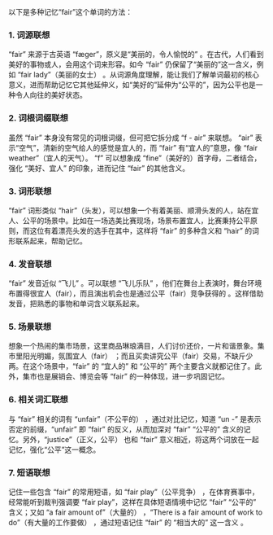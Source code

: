 以下是多种记忆“fair”这个单词的方法：

### 1. 词源联想
“fair” 来源于古英语 “fæger”，原义是“美丽的，令人愉悦的” 。在古代，人们看到美好的事物或人，会用这个词来形容。如今 “fair” 仍保留了“美丽的”这一含义，例如 “fair lady”（美丽的女士） 。从词源角度理解，能让我们了解单词最初的核心意义，进而帮助记忆它其他延伸义，如“美好的”延伸为“公平的”，因为公平也是一种令人向往的美好状态。 

### 2. 词根词缀联想 
虽然 “fair” 本身没有常见的词根词缀，但可把它拆分成 “f - air” 来联想。 “air” 表示“空气”，清新的空气给人的感觉是宜人的，而 “fair” 有“宜人的”意思，像 “fair weather”（宜人的天气）。 “f” 可以想象成 “fine”（美好的）首字母，二者结合，强化 “美好、宜人” 的印象，进而记住 “fair” 的其他含义。 

### 3. 词形联想
“fair” 词形类似 “hair”（头发），可以想象一个有着美丽、顺滑头发的人，站在宜人、公平的场景中。比如在一场选美比赛现场，场景布置宜人，比赛秉持公平原则，而这位有着漂亮头发的选手在其中，这样将 “fair” 的多种含义和 “hair” 的词形联系起来，帮助记忆。 

### 4. 发音联想 
“fair” 发音近似 “飞儿” 。可以联想 “飞儿乐队” ，他们在舞台上表演时，舞台环境布置得很宜人（fair），而且演出机会也是通过公平（fair）竞争获得的 。这样借助发音，把熟悉的事物和单词含义联系起来。 

### 5. 场景联想 
想象一个热闹的集市场景，这里商品琳琅满目，人们讨价还价，一片和谐景象。集市里阳光明媚，氛围宜人（fair） ；而且买卖讲究公平（fair）交易，不缺斤少两。在这个场景中，“fair” 的 “宜人的” 和 “公平的” 两个主要含义就都记住了。此外，集市也是展销会、博览会等 “fair” 的一种体现，进一步巩固记忆。 

### 6. 相关词汇联想 
与 “fair” 相关的词有 “unfair”（不公平的） ，通过对比记忆，知道 “un -” 是表示否定的前缀，“unfair” 即 “fair” 的反义，从而加深对 “fair” “公平的” 含义的记忆。另外，“justice”（正义，公平） 也和 “fair” 意义相近，将这两个词放在一起记忆，强化“公平”这一概念。 

### 7. 短语联想 
记住一些包含 “fair” 的常用短语，如 “fair play”（公平竞争） ，在体育赛事中，经常能听到裁判强调要 “fair play”，这样在具体短语情境中记忆 “fair” “公平的” 含义；又如 “a fair amount of”（大量的） ，“There is a fair amount of work to do”（有大量的工作要做） ，通过短语记住 “fair” 的 “相当大的” 这一含义 。 